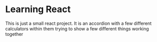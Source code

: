 # Learning React 
This is just a small react project. It is an accordion with a few different calculators within them trying to show a few different things working together